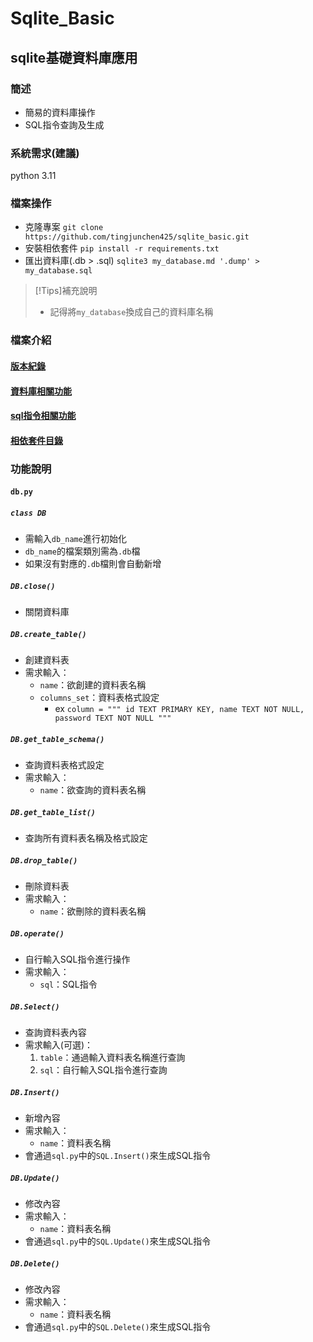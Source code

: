# Sqlite_Basic
## sqlite基礎資料庫應用

### 簡述
- 簡易的資料庫操作
- SQL指令查詢及生成

### 系統需求(建議)
python 3.11

### 檔案操作
- 克隆專案
`git clone https://github.com/tingjunchen425/sqlite_basic.git`
- 安裝相依套件
`pip install -r requirements.txt`
- 匯出資料庫(.db > .sql)
`sqlite3 my_database.md '.dump' > my_database.sql`
>[!Tips]補充說明
>- 記得將`my_database`換成自己的資料庫名稱

### 檔案介紹
#### [版本紀錄]()
#### [資料庫相關功能]()
#### [sql指令相關功能]()
#### [相依套件目錄]()

### 功能說明
#### `db.py`
##### `class DB`
- 需輸入`db_name`進行初始化
- `db_name`的檔案類別需為`.db`檔
- 如果沒有對應的`.db`檔則會自動新增
##### `DB.close()`
- 關閉資料庫
##### `DB.create_table()`
- 創建資料表
- 需求輸入：
    - `name`：欲創建的資料表名稱
    - `columns_set`：資料表格式設定
        - ex ```column = """
                id TEXT PRIMARY KEY,
                name TEXT NOT NULL,
                password TEXT NOT NULL
            """ ```
##### `DB.get_table_schema()`
- 查詢資料表格式設定
- 需求輸入：
    - `name`：欲查詢的資料表名稱
##### `DB.get_table_list()`
- 查詢所有資料表名稱及格式設定
##### `DB.drop_table()`
- 刪除資料表
- 需求輸入：
    - `name`：欲刪除的資料表名稱
##### `DB.operate()`
- 自行輸入SQL指令進行操作
- 需求輸入：
    - `sql`：SQL指令
##### `DB.Select()`
- 查詢資料表內容
- 需求輸入(可選)：
    1. `table`：通過輸入資料表名稱進行查詢
    2. `sql`：自行輸入SQL指令進行查詢
##### `DB.Insert()`
- 新增內容
- 需求輸入：
    - `name`：資料表名稱
- 會通過`sql.py`中的`SQL.Insert()`來生成SQL指令
##### `DB.Update()`
- 修改內容
- 需求輸入：
    - `name`：資料表名稱
- 會通過`sql.py`中的`SQL.Update()`來生成SQL指令
##### `DB.Delete()`
- 修改內容
- 需求輸入：
    - `name`：資料表名稱
- 會通過`sql.py`中的`SQL.Delete()`來生成SQL指令